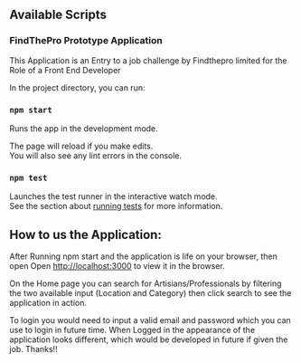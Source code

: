 
## Available Scripts

### FindThePro Prototype Application
This Application is an Entry to a job challenge by Findthepro limited for the Role of a Front End Developer

In the project directory, you can run:

### `npm start`

Runs the app in the development mode.<br>


The page will reload if you make edits.<br>
You will also see any lint errors in the console.

### `npm test`

Launches the test runner in the interactive watch mode.<br>
See the section about [running tests](https://facebook.github.io/create-react-app/docs/running-tests) for more information.

## How to us the Application:
After Running npm start and the application is life on your browser, then open Open [http://localhost:3000](http://localhost:3000) to view it in the browser.

On the Home page you can  search for Artisians/Professionals by filtering the two available input (Location and Category) then click search to see the application in action.

 To login you would need to input a valid email and password which you can use to login in future time. When Logged in the appearance of the application looks different, which would be developed in future if given the job. Thanks!!




